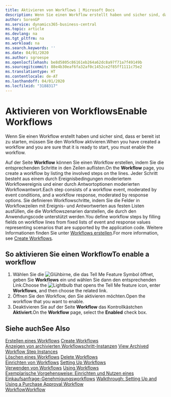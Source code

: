 ```yaml
---
title: Aktivieren von Workflows | Microsoft Docs
description: Wenn Sie einen Workflow erstellt haben und sicher sind, dass er bereit ist zu starten, müssen Sie den Workflow aktivieren.
author: SorenGP
ms.service: dynamics365-business-central
ms.topic: article
ms.devlang: na
ms.tgt_pltfrm: na
ms.workload: na
ms.search.keywords: ''
ms.date: 04/01/2020
ms.author: sgroespe
ms.openlocfilehash: be8d5805c86161eb264a62dc8a97f71a7f49149b
ms.sourcegitcommit: 88e4b30eaf6fa32af0c1452ce2f85ff1111c75e2
ms.translationtype: HT
ms.contentlocale: de-AT
ms.lasthandoff: 04/01/2020
ms.locfileid: "3188317"
---
```

# <a name="enable-workflows"></a><span data-ttu-id="0d4aa-103">Aktivieren von Workflows</span><span class="sxs-lookup"><span data-stu-id="0d4aa-103">Enable Workflows</span></span>
<span data-ttu-id="0d4aa-104">Wenn Sie einen Workflow erstellt haben und sicher sind, dass er bereit ist zu starten, müssen Sie den Workflow aktivieren.</span><span class="sxs-lookup"><span data-stu-id="0d4aa-104">When you have created a workflow and you are sure that it is ready to start, you must enable the workflow.</span></span>  

 <span data-ttu-id="0d4aa-105">Auf der Seite **Workflow** können Sie einen Workflow erstellen, indem Sie die entsprechenden Schritte in den Zeilen auflisten.</span><span class="sxs-lookup"><span data-stu-id="0d4aa-105">On the **Workflow** page, you create a workflow by listing the involved steps on the lines.</span></span> <span data-ttu-id="0d4aa-106">Jeder Schritt besteht aus einem durch Ereignisbedingungen moderiertem Workflowereignis und einer durch Antwortoptionen moderierten Workflowantwort.</span><span class="sxs-lookup"><span data-stu-id="0d4aa-106">Each step consists of a workflow event, moderated by event conditions, and a workflow response, moderated by response options.</span></span> <span data-ttu-id="0d4aa-107">Sie definieren Workflowschritte, indem Sie die Felder in Workflowzeilen mit Ereignis- und Antwortwerten aus festen Listen ausfüllen, die die Workflowszenarien darstellen, die durch den Anwendungscode unterstützt werden.</span><span class="sxs-lookup"><span data-stu-id="0d4aa-107">You define workflow steps by filling fields on workflow lines from fixed lists of event and response values representing scenarios that are supported by the application code.</span></span> <span data-ttu-id="0d4aa-108">Weitere Informationen finden Sie unter [Workflows erstellen](across-how-to-create-workflows.md).</span><span class="sxs-lookup"><span data-stu-id="0d4aa-108">For more information, see [Create Workflows](across-how-to-create-workflows.md).</span></span>  

## <a name="to-enable-a-workflow"></a><span data-ttu-id="0d4aa-109">So aktivieren Sie einen Workflow</span><span class="sxs-lookup"><span data-stu-id="0d4aa-109">To enable a workflow</span></span>  
1.  <span data-ttu-id="0d4aa-110">Wählen Sie die ![Glühbirne, die das Tell Me Feature](media/ui-search/search_small.png "Tell Me-Funktion") Symbol öffnet, geben Sie **Workflows** ein und wählen Sie dann den entsprechenden Link.</span><span class="sxs-lookup"><span data-stu-id="0d4aa-110">Choose the ![Lightbulb that opens the Tell Me feature](media/ui-search/search_small.png "Tell me what you want to do") icon, enter **Workflows**, and then choose the related link.</span></span>  
2.  <span data-ttu-id="0d4aa-111">Öffnen Sie den Workflow, den Sie aktivieren möchten.</span><span class="sxs-lookup"><span data-stu-id="0d4aa-111">Open the workflow that you want to enable.</span></span>  
3.  <span data-ttu-id="0d4aa-112">Deaktivieren Sie auf der Seite **Workflow** das Kontrollkästchen **Aktiviert**.</span><span class="sxs-lookup"><span data-stu-id="0d4aa-112">On the **Workflow** page, select the **Enabled** check box.</span></span>  

## <a name="see-also"></a><span data-ttu-id="0d4aa-113">Siehe auch</span><span class="sxs-lookup"><span data-stu-id="0d4aa-113">See Also</span></span>  
 <span data-ttu-id="0d4aa-114">[Erstellen eines Workflows](across-how-to-create-workflows.md) </span><span class="sxs-lookup"><span data-stu-id="0d4aa-114">[Create Workflows](across-how-to-create-workflows.md) </span></span>  
 <span data-ttu-id="0d4aa-115">[Anzeigen von archivierten Workflowschritt-Instanzen](across-how-to-view-archived-workflow-step-instances.md) </span><span class="sxs-lookup"><span data-stu-id="0d4aa-115">[View Archived Workflow Step Instances](across-how-to-view-archived-workflow-step-instances.md) </span></span>  
 <span data-ttu-id="0d4aa-116">[Löschen eines Workflows](across-how-to-delete-workflows.md) </span><span class="sxs-lookup"><span data-stu-id="0d4aa-116">[Delete Workflows](across-how-to-delete-workflows.md) </span></span>  
 <span data-ttu-id="0d4aa-117">[Einrichten von Workflows](across-set-up-workflows.md) </span><span class="sxs-lookup"><span data-stu-id="0d4aa-117">[Setting Up Workflows](across-set-up-workflows.md) </span></span>  
 <span data-ttu-id="0d4aa-118">[Verwenden von Workflows](across-use-workflows.md) </span><span class="sxs-lookup"><span data-stu-id="0d4aa-118">[Using Workflows](across-use-workflows.md) </span></span>  
 <span data-ttu-id="0d4aa-119">[Exemplarische Vorgehensweise: Einrichten und Nutzen eines Einkaufsanfrage-Genehmigungsworkflows](walkthrough-setting-up-and-using-a-purchase-approval-workflow.md) </span><span class="sxs-lookup"><span data-stu-id="0d4aa-119">[Walkthrough: Setting Up and Using a Purchase Approval Workflow](walkthrough-setting-up-and-using-a-purchase-approval-workflow.md) </span></span>  
 [<span data-ttu-id="0d4aa-120">Workflow</span><span class="sxs-lookup"><span data-stu-id="0d4aa-120">Workflow</span></span>](across-workflow.md)   
